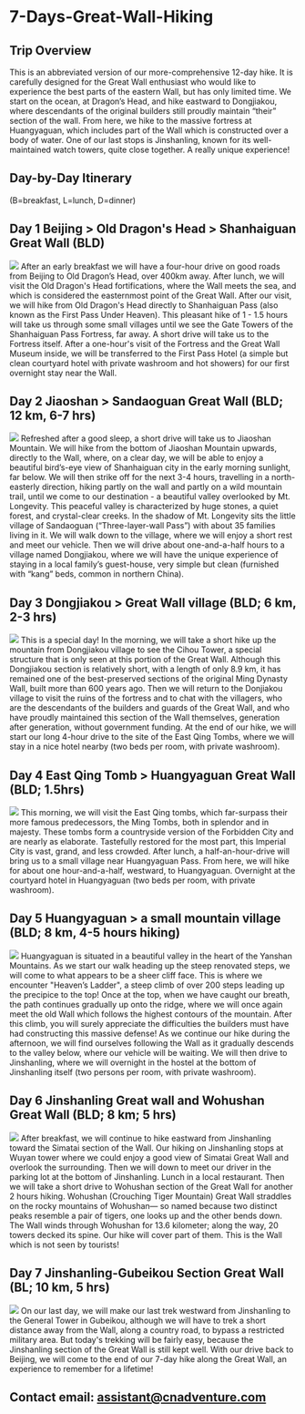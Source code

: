# 7-Days-Great-Wall-Hiking

## Trip Overview
This is an abbreviated version of our more-comprehensive 12-day hike. It is carefully designed for the Great Wall enthusiast who would like to experience the best parts of the eastern Wall, but has only limited time. We start on the ocean, at Dragon’s Head, and hike eastward to Dongjiakou, where descendants of the original builders still proudly maintain “their” section of the wall. From here, we hike to the massive fortress at Huangyaguan, which includes part of the Wall which is constructed over a body of water. One of our last stops is Jinshanling, known for its well-maintained watch towers, quite close together. A really unique experience!

## Day-by-Day Itinerary
(B=breakfast, L=lunch, D=dinner)

## Day 1 Beijing > Old Dragon's Head > Shanhaiguan Great Wall (BLD)
![](https://user-images.githubusercontent.com/75601190/101323004-eef7b280-38a2-11eb-9aaf-f59b7ab6182a.jpg) 
After an early breakfast we will have a four-hour drive on good roads from Beijing to Old Dragon’s Head, over 400km away. After lunch, we will visit the Old Dragon's Head fortifications, where the Wall meets the sea, and which is considered the easternmost point of the Great Wall. After our visit, we will hike from Old Dragon's Head directly to Shanhaiguan Pass (also known as the First Pass Under Heaven). This pleasant hike of 1 - 1.5 hours will take us through some small villages until we see the Gate Towers of the Shanhaiguan Pass Fortress, far away. A short drive will take us to the Fortress itself. After a one-hour's visit of the Fortress and the Great Wall Museum inside, we will be transferred to the First Pass Hotel (a simple but clean courtyard hotel with private washroom and hot showers) for our first overnight stay near the Wall.


## Day 2 Jiaoshan > Sandaoguan Great Wall (BLD; 12 km, 6-7 hrs)
![](https://user-images.githubusercontent.com/75601190/101324577-6dedea80-38a5-11eb-988f-cf723f6bb0f8.JPG) 
Refreshed after a good sleep, a short drive will take us to Jiaoshan Mountain. We will hike from the bottom of Jiaoshan Mountain upwards, directly to the Wall, where, on a clear day, we will be able to enjoy a beautiful bird’s-eye view of Shanhaiguan city in the early morning sunlight, far below. We will then strike off for the next 3-4 hours, travelling in a north-easterly direction, hiking partly on the wall and partly on a wild mountain trail, until we come to our destination - a beautiful valley overlooked by Mt. Longevity. This peaceful valley is characterized by huge stones, a quiet forest, and crystal-clear creeks. In the shadow of Mt. Longevity sits the little village of Sandaoguan (“Three-layer-wall Pass”) with about 35 families living in it. We will walk down to the village, where we will enjoy a short rest and meet our vehicle. Then we will drive about one-and-a-half hours to a village named Dongjiakou, where we will have the unique experience of staying in a local family’s guest-house, very simple but clean (furnished with “kang” beds, common in northern China).

## Day 3 Dongjiakou > Great Wall village (BLD; 6 km, 2-3 hrs)
![](https://user-images.githubusercontent.com/75601190/101324673-937af400-38a5-11eb-88a3-3d003afc3def.JPG) 
This is a special day! In the morning, we will take a short hike up the mountain from Dongjiakou village to see the Cihou Tower, a special structure that is only seen at this portion of the Great Wall. Although this Dongjiakou section is relatively short, with a length of only 8.9 km, it has remained one of the best-preserved sections of the original Ming Dynasty Wall, built more than 600 years ago. Then we will return to the Donjiakou village to visit the ruins of the fortress and to chat with the villagers, who are the descendants of the builders and guards of the Great Wall, and who have proudly maintained this section of the Wall themselves, generation after generation, without government funding. At the end of our hike, we will start our long 4-hour drive to the site of the East Qing Tombs, where we will stay in a nice hotel nearby (two beds per room, with private washroom).

## Day 4 East Qing Tomb > Huangyaguan Great Wall (BLD; 1.5hrs) 
![](https://user-images.githubusercontent.com/75601190/101332976-fd4ccb00-38b0-11eb-972d-4ec5dd321406.png) 
This morning, we will visit the East Qing tombs, which far-surpass their more famous predecessors, the Ming Tombs, both in splendor and in majesty. These tombs form a countryside version of the Forbidden City and are nearly as elaborate. Tastefully restored for the most part, this Imperial City is vast, grand, and less crowded. After lunch, a half-an-hour-drive will bring us to a small village near Huangyaguan Pass. From here, we will hike for about one hour-and-a-half, westward, to Huangyaguan. Overnight at the courtyard hotel in Huangyaguan (two beds per room, with private washroom).

## Day 5 Huangyaguan > a small mountain village (BLD; 8 km, 4-5 hours hiking)
![](https://user-images.githubusercontent.com/75601190/101326298-09805a80-38a8-11eb-848b-9627c984c50e.jpg)
Huangyaguan is situated in a beautiful valley in the heart of the Yanshan Mountains. As we start our walk heading up the steep renovated steps, we will come to what appears to be a sheer cliff face. This is where we encounter "Heaven’s Ladder", a steep climb of over 200 steps leading up the precipice to the top! Once at the top, when we have caught our breath, the path continues gradually up onto the ridge, where we will once again meet the old Wall which follows the highest contours of the mountain. After this climb, you will surely appreciate the difficulties the builders must have had constructing this massive defense! As we continue our hike during the afternoon, we will find ourselves following the Wall as it gradually descends to the valley below, where our vehicle will be waiting. We will then drive to Jinshanling, where we will overnight in the hostel at the bottom of Jinshanling itself (two persons per room, with private washroom).

## Day 6 Jinshanling Great wall and Wohushan Great Wall (BLD; 8 km; 5 hrs)
![](https://user-images.githubusercontent.com/75601190/101326520-5c5a1200-38a8-11eb-9a78-9aeca4a2ac49.jpg)
After breakfast, we will continue to hike eastward from Jinshanling toward the Simatai section of the Wall. Our hiking on Jinshanling stops at Wuyan tower where we could enjoy a good view of Simatai Great Wall and overlook the surrounding. Then we will down to meet our driver in the parking lot at the bottom of Jinshanling. Lunch in a local restaurant. 
Then we will take a short drive to Wohushan section of the Great Wall for another 2 hours hiking. Wohushan (Crouching Tiger Mountain) Great Wall straddles on the rocky mountains of Wohushan— so named because two distinct peaks resemble a pair of tigers, one looks up and the other bends down. The Wall winds through Wohushan for 13.6 kilometer; along the way, 20 towers decked its spine. Our hike will cover part of them. This is the Wall which is not seen by tourists!

## Day 7 Jinshanling-Gubeikou Section Great Wall (BL; 10 km, 5 hrs)
![](https://user-images.githubusercontent.com/75601190/101326546-64b24d00-38a8-11eb-8485-b09d46a73b9e.jpg)
On our last day, we will make our last trek westward from Jinshanling to the General Tower in Gubeikou, although we will have to trek a short distance away from the Wall, along a country road, to bypass a restricted military area. But today's trekking will be fairly easy, because the Jinshanling section of the Great Wall is still kept well. With our drive back to Beijing, we will come to the end of our 7-day hike along the Great Wall, an experience to remember for a lifetime!

## Contact email: assistant@cnadventure.com 



